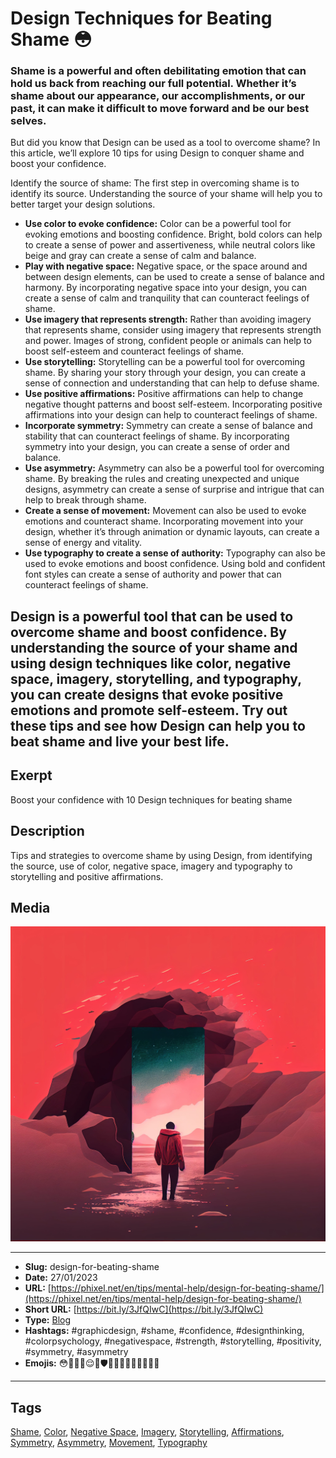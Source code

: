 # Design Techniques for Beating Shame 😳
### Shame is a powerful and often debilitating emotion that can hold us back from reaching our full potential. Whether it’s shame about our appearance, our accomplishments, or our past, it can make it difficult to move forward and be our best selves.

But did you know that Design can be used as a tool to overcome shame? In this article, we’ll explore 10 tips for using Design to conquer shame and boost your confidence.

Identify the source of shame: The first step in overcoming shame is to identify its source. Understanding the source of your shame will help you to better target your design solutions.

- **Use color to evoke confidence:** Color can be a powerful tool for evoking emotions and boosting confidence. Bright, bold colors can help to create a sense of power and assertiveness, while neutral colors like beige and gray can create a sense of calm and balance.
- **Play with negative space:** Negative space, or the space around and between design elements, can be used to create a sense of balance and harmony. By incorporating negative space into your design, you can create a sense of calm and tranquility that can counteract feelings of shame.
- **Use imagery that represents strength:** Rather than avoiding imagery that represents shame, consider using imagery that represents strength and power. Images of strong, confident people or animals can help to boost self-esteem and counteract feelings of shame.
- **Use storytelling:** Storytelling can be a powerful tool for overcoming shame. By sharing your story through your design, you can create a sense of connection and understanding that can help to defuse shame.
- **Use positive affirmations:** Positive affirmations can help to change negative thought patterns and boost self-esteem. Incorporating positive affirmations into your design can help to counteract feelings of shame.
- **Incorporate symmetry:** Symmetry can create a sense of balance and stability that can counteract feelings of shame. By incorporating symmetry into your design, you can create a sense of order and balance.
- **Use asymmetry:** Asymmetry can also be a powerful tool for overcoming shame. By breaking the rules and creating unexpected and unique designs, asymmetry can create a sense of surprise and intrigue that can help to break through shame.
- **Create a sense of movement:** Movement can also be used to evoke emotions and counteract shame. Incorporating movement into your design, whether it’s through animation or dynamic layouts, can create a sense of energy and vitality.
- **Use typography to create a sense of authority:** Typography can also be used to evoke emotions and boost confidence. Using bold and confident font styles can create a sense of authority and power that can counteract feelings of shame.

Design is a powerful tool that can be used to overcome shame and boost confidence. By understanding the source of your shame and using design techniques like color, negative space, imagery, storytelling, and typography, you can create designs that evoke positive emotions and promote self-esteem. Try out these tips and see how Design can help you to beat shame and live your best life.
------------
## Exerpt
Boost your confidence with 10 Design techniques for beating shame
## Description
Tips and strategies to overcome shame by using Design, from identifying the source, use of color, negative space, imagery and typography to storytelling and positive affirmations.
## Media
<img src="media/1fc55579/design-help-shame.jpg" loading="lazy"><br>

------------
- **Slug:** design-for-beating-shame
- **Date:** 27/01/2023
- **URL:** [https://phixel.net/en/tips/mental-help/design-for-beating-shame/](https://phixel.net/en/tips/mental-help/design-for-beating-shame/)
- **Short URL:** [https://bit.ly/3JfQIwC](https://bit.ly/3JfQIwC)
- **Type:** [Blog](#blog)
- **Hashtags:** #graphicdesign, #shame, #confidence, #designthinking, #colorpsychology, #negativespace, #strength, #storytelling, #positivity, #symmetry, #asymmetry
- **Emojis:** 😳🎨💪🏼😌🌟🛡️🦸‍♂️🦸‍♀️🙌🏼💭💡💫

------------
## Tags
[Shame](#shame), [Color](#color), [Negative Space](#negative-space), [Imagery](#imagery), [Storytelling](#storytelling), [Affirmations](#affirmations), [Symmetry](#symmetry), [Asymmetry](#asymmetry), [Movement](#movement), [Typography](#typography)
